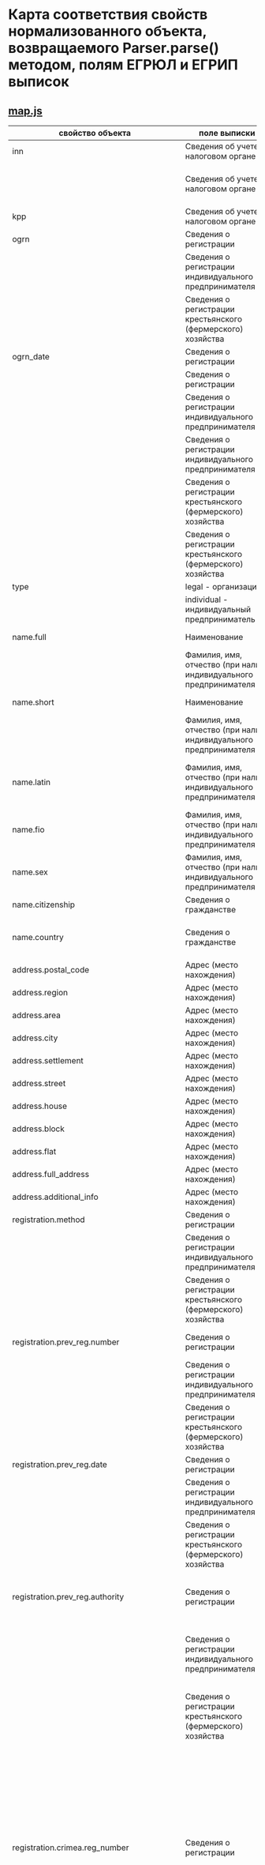# Карта соответствия свойств нормализованного объекта, возвращаемого Parser.parse() методом, полям ЕГРЮЛ и ЕГРИП выписок

## [map.js](src/parser/map.js)

| свойство объекта | поле выписки -> | поле выписки -> | поле выписки -> | поле выписки |
| --- | --- | --- | --- | --- |
| inn | Сведения об учете в налоговом органе | ИНН |
|  | Сведения об учете в налоговом органе | Идентификационный номер налогоплательщика (ИНН)) |
| kpp | Сведения об учете в налоговом органе | КПП |
| ogrn | Сведения о регистрации | ОГРН |
|  | Сведения о регистрации индивидуального предпринимателя | ОГРНИП |
|  | Сведения о регистрации крестьянского (фермерского) хозяйства | ОГРНИП |
| ogrn_date | Сведения о регистрации | Дата регистрации |
|  | Сведения о регистрации | Дата присвоения ОГРН |
|  | Сведения о регистрации индивидуального предпринимателя | Дата регистрации |
|  | Сведения о регистрации индивидуального предпринимателя | Дата присвоения ОГРНИП |
|  | Сведения о регистрации крестьянского (фермерского) хозяйства | Дата регистрации |
|  | Сведения о регистрации крестьянского (фермерского) хозяйства | Дата присвоения ОГРНИП |
| type | legal - организация |
|  | individual - индивидуальный предприниматель |
| name.full | Наименование | Полное наименование |
|  | Фамилия, имя, отчество (при наличии) индивидуального предпринимателя | ИНДИВИДУАЛЬНЫЙ ПРЕДПРИНИМАТЕЛЬ Фамилия Имя Отчество |
| name.short | Наименование | Сокращенное наименование |
|  | Фамилия, имя, отчество (при наличии) индивидуального предпринимателя | ИП Фамилия Имя Отчество |
| name.latin | Фамилия, имя, отчество (при наличии) индивидуального предпринимателя | Фамилия (латинскими буквами) Имя (латинскими буквами) |
| name.fio | Фамилия, имя, отчество (при наличии) индивидуального предпринимателя | Фамилия Имя Отчество |
| name.sex | Фамилия, имя, отчество (при наличии) индивидуального предпринимателя | Пол |
| name.citizenship | Сведения о гражданстве | Гражданство |
| name.country | Сведения о гражданстве | Государство гражданства иностранного гражданина |
| address.postal_code | Адрес (место нахождения) | Почтовый индекс |
| address.region | Адрес (место нахождения) | Субъект Российской Федерации |
| address.area | Адрес (место нахождения) | Район (улус и т.п.) |
| address.city | Адрес (место нахождения) | Город (волость и т.п.) |
| address.settlement | Адрес (место нахождения) | Населенный пункт (село и т.п.) |
| address.street | Адрес (место нахождения) | Улица (проспект, переулок и т.д.) |
| address.house | Адрес (место нахождения) | Дом (владение и т.п.) |
| address.block | Адрес (место нахождения) | Корпус (строение и т.п.) |
| address.flat | Адрес (место нахождения) | Офис (квартира и т.п.) |
| address.full_address | Адрес (место нахождения) | Все поля адреса одной строкой |
| address.additional_info | Адрес (место нахождения) | Дополнительные сведения |
| registration.method | Сведения о регистрации | Способ образования |
|  | Сведения о регистрации индивидуального предпринимателя | Способ образования |
|  | Сведения о регистрации крестьянского (фермерского) хозяйства | Способ образования |
| registration.prev_reg.number | Сведения о регистрации | Регистрационный номер, присвоенный до 1 июля 2002 года |
|  | Сведения о регистрации индивидуального предпринимателя | Регистрационный номер, присвоенный до 1 января 2004 года |
|  | Сведения о регистрации крестьянского (фермерского) хозяйства | Регистрационный номер, присвоенный до 1 января 2004 года |
| registration.prev_reg.date | Сведения о регистрации | Дата регистрации до 1 июля 2002 года |
|  | Сведения о регистрации индивидуального предпринимателя | Дата регистрации до 1 января 2004 года |
|  | Сведения о регистрации крестьянского (фермерского) хозяйства | Дата регистрации до 1 января 2004 года |
| registration.prev_reg.authority | Сведения о регистрации | Наименование органа, зарегистрировавшего юридическое лицо до 1 июля 2002 года |
|  | Сведения о регистрации индивидуального предпринимателя | Наименование органа, зарегистрировавшего индивидуального предпринимателя до 1 января 2004 года |
|  | Сведения о регистрации крестьянского (фермерского) хозяйства | Наименование органа, зарегистрировавшего индивидуального предпринимателя до 1 января 2004 года |
| registration.crimea.reg_number | Сведения о регистрации | Сведения о регистрации на территории Республики Крым или территории города федерального значения Севастополя на день принятия в Российскую Федерацию Республики Крым и образования в составе Российской Федерации новых субъектов - Республики Крым и города федерального значения Севастополя | Регистрационный номер |
| registration.crimea.reg_date | Сведения о регистрации | Сведения о регистрации на территории Республики Крым или территории города федерального значения Севастополя на день принятия в Российскую Федерацию Республики Крым и образования в составе Российской Федерации новых субъектов - Республики Крым и города федерального значения Севастополя | Дата регистрации |
| liquidation.method | Сведения о прекращении | Способ прекращения |
|  | Сведения о прекращении деятельности в качестве индивидуального предпринимателя | Способ прекращения |
|  | Сведения о прекращении крестьянского (фермерского) хозяйства | Способ прекращения |
| liquidation.date | Сведения о прекращении | Дата прекращения |
|  | Сведения о прекращении деятельности в качестве индивидуального предпринимателя | Дата прекращения деятельности |
|  | Сведения о прекращении крестьянского (фермерского) хозяйства | Дата прекращения деятельности |
| liquidation.authority | Сведения о прекращении | Наименование органа, внесшего запись о прекращении юридического лица |
| status.state | Сведения о состоянии юридического лица | Состояние |
| status.decision_date | Сведения о состоянии юридического лица | Дата принятия решения о предстоящем исключении недействующего юридического лица из ЕГРЮЛ |
| status.publish_date | Сведения о состоянии юридического лица | Сведения о публикации решения о предстоящем исключении недействующего юридического лица из ЕГРЮЛ в журнале «Вестник государственной регистрации» |
| okveds.type | Сведения о видах экономической деятельности по Общероссийскому классификатору видов экономической деятельности | ОКВЭД ОК 029-2001 КДЕС. Ред. 1 или ОКВЭД ОК 029-2014 КДЕС. Ред. 2 |
| okveds.main.code | Сведения о видах экономической деятельности по Общероссийскому классификатору видов экономической деятельности | Сведения об основном виде деятельности | Код и наименование вида деятельности |
| okveds.main.name | Сведения о видах экономической деятельности по Общероссийскому классификатору видов экономической деятельности | Сведения об основном виде деятельности | Код и наименование вида деятельности |
| okveds.additional[].code | Сведения о видах экономической деятельности по Общероссийскому классификатору видов экономической деятельности | Сведения о дополнительных видах деятельности | Код и наименование вида деятельности |
| okveds.additional[].name | Сведения о видах экономической деятельности по Общероссийскому классификатору видов экономической деятельности | Сведения о дополнительных видах деятельности | Код и наименование вида деятельности |
| licenses[].number | Сведения о лицензиях | Номер лицензии |
| licenses[].issue_date | Сведения о лицензиях | Дата лицензии |
| licenses[].issue_authority | Сведения о лицензиях | Наименование лицензирующего органа, выдавшего или переоформившего лицензию |
| licenses[].valid_from | Сведения о лицензиях | Дата начала действия лицензии |
| licenses[].valid_to | Сведения о лицензиях | Дата окончания действия лицензии |
| licenses[].activity | Сведения о лицензиях | Вид лицензируемой деятельности, на который выдана лицензия |
| authorities.fts_registration.name | Сведения о регистрирующем органе по месту нахождения юридического лица | Наименование регистрирующего органа |
|  | Сведения о регистрирующем органе по месту жительства индивидуального предпринимателя | Наименование регистрирующего органа |
|  | Сведения о регистрирующем органе по месту жительства главы крестьянского (фермерского) хозяйства | Наименование регистрирующего органа |
| authorities.fts_registration.address | Сведения о регистрирующем органе по месту нахождения юридического лица | Адрес регистрирующего органа |
|  | Сведения о регистрирующем органе по месту жительства индивидуального предпринимателя | Адрес регистрирующего органа |
|  | Сведения о регистрирующем органе по месту жительства главы крестьянского (фермерского) хозяйства | Адрес регистрирующего органа |
| authorities.fts_report.name | Сведения об учете в налоговом органе | Наименование налогового органа |
| authorities.fts_report.date | Сведения об учете в налоговом органе | Дата постановки на учет |
| authorities.pf.name | Сведения о регистрации в качестве страхователя в территориальном органе Пенсионного фонда Российской Федерации | Наименование территориального органа Пенсионного фонда |
| authorities.pf.date | Сведения о регистрации в качестве страхователя в территориальном органе Пенсионного фонда Российской Федерации | Дата регистрации |
| authorities.pf.reg_number | Сведения о регистрации в качестве страхователя в территориальном органе Пенсионного фонда Российской Федерации | Регистрационный номер |
| authorities.sif.name | Сведения о регистрации в качестве страхователя в исполнительном органе Фонда социального страхования Российской Федерации | Наименование исполнительного органа Фонда социального страхования |
| authorities.sif.date | Сведения о регистрации в качестве страхователя в исполнительном органе Фонда социального страхования Российской Федерации | Дата регистрации |
| authorities.sif.reg_number | Сведения о регистрации в качестве страхователя в исполнительном органе Фонда социального страхования Российской Федерации | Регистрационный номер |
| management.post | Сведения о лице, имеющем право без доверенности действовать от имени юридического лица | Должность |
| management.name | Сведения о лице, имеющем право без доверенности действовать от имени юридического лица | Фамилия Имя Отчество |
| management.inn | Сведения о лице, имеющем право без доверенности действовать от имени юридического лица | ИНН |
| management.additional_info | Сведения о лице, имеющем право без доверенности действовать от имени юридического лица | Дополнительные сведения |
| founders[].name | Сведения об учредителях (участниках) юридического лица | Полное наименование |
|  | Сведения об учредителях (участниках) юридического лица | Фамилия Имя Отчество |
| founders[].inn | Сведения об учредителях (участниках) юридического лица | ИНН |
| founders[].ogrn | Сведения об учредителях (участниках) юридического лица | ОГРН |
| founders[].region | Сведения об учредителях (участниках) юридического лица | Субъект Российской Федерации |
| founders[].area | Сведения об учредителях (участниках) юридического лица | Муниципальное образование |
| founders[].share_nominal | Сведения об учредителях (участниках) юридического лица | Номинальная стоимость доли (в рублях) |
| founders[].share_percent | Сведения об учредителях (участниках) юридического лица | Размер доли (в процентах) |
| founders[].share_fraction | Сведения об учредителях (участниках) юридического лица | Размер доли (в виде простой дроби) |
| founders[].additional_info | Сведения об учредителях (участниках) юридического лица | Дополнительные сведения |
| founders[].prev_reg.number | Сведения об учредителях (участниках) юридического лица | Регистрационный номер, присвоенный до 1 июля 2002 года |
| founders[].prev_reg.date | Сведения об учредителях (участниках) юридического лица | Дата регистрации до 1 июля 2002 года |
| founders[].prev_reg.authority | Сведения об учредителях (участниках) юридического лица | Наименование органа, зарегистрировавшего юридическое лицо до 1 июля 2002 года |
| founders[].founder_rights[].name | Сведения об учредителях (участниках) юридического лица | Сведения об органе государственной власти, органе местного самоуправления, юридическом лице, осуществляющем права учредителя (участника) | Полное наименование |
| founders[].founder_rights[].inn | Сведения об учредителях (участниках) юридического лица | Сведения об органе государственной власти, органе местного самоуправления, юридическом лице, осуществляющем права учредителя (участника) | ИНН |
| founders[].founder_rights[].ogrn | Сведения об учредителях (участниках) юридического лица | Сведения об органе государственной власти, органе местного самоуправления, юридическом лице, осуществляющем права учредителя (участника) | ОГРН |
| founders[].for_foreign.country | Сведения об учредителях (участниках) юридического лица | Страна происхождения |
| founders[].for_foreign.reg_date | Сведения об учредителях (участниках) юридического лица | Дата регистрации |
| founders[].for_foreign.reg_number | Сведения об учредителях (участниках) юридического лица | Регистрационный номер |
| founders[].for_foreign.reg_authority | Сведения об учредителях (участниках) юридического лица | Наименование регистрирующего органа |
| founders[].for_foreign.origin_address | Сведения об учредителях (участниках) юридического лица | Адрес (место нахождения) в стране происхождения |
| founders[].pledge.type | Сведения об учредителях (участниках) юридического лица | Сведения об обременении | Вид обременения |
| founders[].pledge.term | Сведения об учредителях (участниках) юридического лица | Сведения об обременении | Срок обременения или порядок определения срока |
| founders[].pledge.pledgee.name | Сведения об учредителях (участниках) юридического лица | Сведения об обременении | Сведения о залогодержателе | Полное наименование |
|  | Сведения об учредителях (участниках) юридического лица | Сведения об обременении | Сведения о залогодержателе | Фамилия Имя Отчество |
| founders[].pledge.pledgee.inn | Сведения об учредителях (участниках) юридического лица | Сведения об обременении | Сведения о залогодержателе | ИНН |
| founders[].pledge.pledgee.ogrn | Сведения об учредителях (участниках) юридического лица | Сведения об обременении | Сведения о залогодержателе | ОГРН |
| founders[].pledge.contract.number | Сведения об учредителях (участниках) юридического лица | Сведения об обременении | Сведения о нотариальном удостоверении договора залога | Номер договора |
| founders[].pledge.contract.date | Сведения об учредителях (участниках) юридического лица | Сведения об обременении | Сведения о нотариальном удостоверении договора залога | Дата договора |
| founders[].pledge.contract.fio_notary | Сведения об учредителях (участниках) юридического лица | Сведения об обременении | Сведения о нотариальном удостоверении договора залога | Фамилия, имя, отчество нотариуса, удостоверившего договор |
| founders[].pledge.contract.inn_notary | Сведения об учредителях (участниках) юридического лица | Сведения об обременении | Сведения о нотариальном удостоверении договора залога | ИНН нотариуса, удостоверившего договор |
| founders[].trustee.inheritance_opening_date | Сведения об учредителях (участниках) юридического лица | Сведения о доверительном управляющем | Дата открытия наследства |
| founders[].trustee.name | Сведения об учредителях (участниках) юридического лица | Сведения о доверительном управляющем | Полное наименование |
|  | Сведения об учредителях (участниках) юридического лица | Сведения о доверительном управляющем | Фамилия Имя Отчество |
| founders[].trustee.inn | Сведения об учредителях (участниках) юридического лица | Сведения о доверительном управляющем | ИНН |
| founders[].trustee.ogrn | Сведения об учредителях (участниках) юридического лица | Сведения о доверительном управляющем | ОГРН |
| register_holder.name | Сведения о держателе реестра акционеров акционерного общества | Полное наименование |
| register_holder.inn | Сведения о держателе реестра акционеров акционерного общества | ИНН |
| register_holder.ogrn | Сведения о держателе реестра акционеров акционерного общества | ОГРН |
| capital.type | Сведения об уставном капитале (складочном капитале, уставном фонде, паевых взносах) | Вид |
| capital.value | Сведения об уставном капитале (складочном капитале, уставном фонде, паевых взносах) | Размер (в рублях) |
| capital.reducing.by | Сведения об уставном капитале (складочном капитале, уставном фонде, паевых взносах) | Сведения об уменьшении уставного капитала | Величина, на которую уменьшается уставный капитал |
| capital.reducing.date | Сведения об уставном капитале (складочном капитале, уставном фонде, паевых взносах) | Сведения об уменьшении уставного капитала | Дата принятия решения об уменьшении уставного капитала |
| capital.increasing.by | Сведения об уставном капитале (складочном капитале, уставном фонде, паевых взносах) | Сведения об увеличении уставного капитала | Величина, на которую увеличивается уставный капитал |
| capital.increasing.date | Сведения об уставном капитале (складочном капитале, уставном фонде, паевых взносах) | Сведения об увеличении уставного капитала | Дата принятия решения об увеличении уставного капитала |
| capital_owned_by_company.share_nominal | Сведения о доле в уставном капитале общества с ограниченной ответственностью, принадлежащей обществу | Номинальная стоимость доли (в рублях) |
| capital_owned_by_company.share_percent | Сведения о доле в уставном капитале общества с ограниченной ответственностью, принадлежащей обществу | Размер доли (в процентах) |
| capital_owned_by_company.share_fraction | Сведения о доле в уставном капитале общества с ограниченной ответственностью, принадлежащей обществу | Размер доли (в виде простой дроби) |
| managing_company.name | Сведения об управляющей организации | Полное наименование |
| managing_company.inn | Сведения об управляющей организации | ИНН |
| managing_company.ogrn | Сведения об управляющей организации | ОГРН |
| managing_company.additional_info | Сведения об управляющей организации | Дополнительные сведения |
| reorganization.type | Сведения о реорганизации | Форма реорганизации |
| reorganization.participants[].name | Сведения о реорганизации | Сведения о юридических лицах, участвующих в реорганизации | Полное наименование |
| reorganization.participants[].inn | Сведения о реорганизации | Сведения о юридических лицах, участвующих в реорганизации | ИНН |
| reorganization.participants[].ogrn | Сведения о реорганизации | Сведения о юридических лицах, участвующих в реорганизации | ОГРН |
| reorganization.participants[].status_after | Сведения о реорганизации | Сведения о юридических лицах, участвующих в реорганизации | Состояние юридического лица после завершения реорганизации |
| predecessors[].name | Сведения о правопредшественнике | Полное наименование |
| predecessors[].inn | Сведения о правопредшественнике | ИНН |
| predecessors[].ogrn | Сведения о правопредшественнике | ОГРН |
| successors[].name | Сведения о правопреемнике | Полное наименование |
| successors[].inn | Сведения о правопреемнике | ИНН |
| successors[].ogrn | Сведения о правопреемнике | ОГРН |
| subs.branches[].name | Сведения о филиалах и представительствах | Филиалы | Наименование |
| subs.branches[].address.postal_code | Сведения о филиалах и представительствах | Филиалы | Почтовый индекс |
| subs.branches[].address.region | Сведения о филиалах и представительствах | Филиалы | Субъект Российской Федерации |
| subs.branches[].address.area | Сведения о филиалах и представительствах | Филиалы | Район (улус и т.п.) |
| subs.branches[].address.city | Сведения о филиалах и представительствах | Филиалы | Город (волость и т.п.) |
| subs.branches[].address.settlement | Сведения о филиалах и представительствах | Филиалы | Населенный пункт (село и т.п.) |
| subs.branches[].address.street | Сведения о филиалах и представительствах | Филиалы | Улица (проспект, переулок и т.д.) |
| subs.branches[].address.house | Сведения о филиалах и представительствах | Филиалы | Дом (владение и т.п.) |
| subs.branches[].address.block | Сведения о филиалах и представительствах | Филиалы | Корпус (строение и т.п.) |
| subs.branches[].address.flat | Сведения о филиалах и представительствах | Филиалы | Офис (квартира и т.п.) |
| subs.branches[].address.full_address | Сведения о филиалах и представительствах | Филиалы | Все поля адреса одной строкой |
| subs.branches[].address.additional_info | Сведения о филиалах и представительствах | Филиалы | Дополнительные сведения |
| subs.branches[].country | Сведения о филиалах и представительствах | Филиалы | Страна места нахождения |
| subs.branches[].foreign_address | Сведения о филиалах и представительствах | Филиалы | Адрес места нахождения |
| subs.branches[].fts_report.kpp | Сведения о филиалах и представительствах | Филиалы | Сведения об учете в налоговом органе по месту нахождения филиала | КПП |
| subs.branches[].fts_report.date | Сведения о филиалах и представительствах | Филиалы | Сведения об учете в налоговом органе по месту нахождения филиала | Дата постановки на учет |
| subs.branches[].fts_report.name | Сведения о филиалах и представительствах | Филиалы | Сведения об учете в налоговом органе по месту нахождения филиала | Наименование налогового органа |
| subs.rep_offices[].name | Сведения о филиалах и представительствах | Представительства | Наименование |
| subs.rep_offices[].address.postal_code | Сведения о филиалах и представительствах | Представительства | Почтовый индекс |
| subs.rep_offices[].address.region | Сведения о филиалах и представительствах | Представительства | Субъект Российской Федерации |
| subs.rep_offices[].address.area | Сведения о филиалах и представительствах | Представительства | Район (улус и т.п.) |
| subs.rep_offices[].address.city | Сведения о филиалах и представительствах | Представительства | Город (волость и т.п.) |
| subs.rep_offices[].address.settlement | Сведения о филиалах и представительствах | Представительства | Населенный пункт (село и т.п.) |
| subs.rep_offices[].address.street | Сведения о филиалах и представительствах | Представительства | Улица (проспект, переулок и т.д.) |
| subs.rep_offices[].address.house | Сведения о филиалах и представительствах | Представительства | Дом (владение и т.п.) |
| subs.rep_offices[].address.block | Сведения о филиалах и представительствах | Представительства | Корпус (строение и т.п.) |
| subs.rep_offices[].address.flat | Сведения о филиалах и представительствах | Представительства | Офис (квартира и т.п.) |
| subs.rep_offices[].address.full_address | Сведения о филиалах и представительствах | Представительства | Все поля адреса одной строкой |
| subs.rep_offices[].address.additional_info | Сведения о филиалах и представительствах | Представительства | Дополнительные сведения |
| subs.rep_offices[].country | Сведения о филиалах и представительствах | Представительства | Страна места нахождения |
| subs.rep_offices[].foreign_address | Сведения о филиалах и представительствах | Представительства | Адрес места нахождения |
| subs.rep_offices[].fts_report.kpp | Сведения о филиалах и представительствах | Представительства | Сведения об учете в налоговом органе по месту нахождения филиала | КПП |
| subs.rep_offices[].fts_report.date | Сведения о филиалах и представительствах | Представительства | Сведения об учете в налоговом органе по месту нахождения филиала | Дата постановки на учет |
| subs.rep_offices[].fts_report.name | Сведения о филиалах и представительствах | Представительства | Сведения об учете в налоговом органе по месту нахождения филиала | Наименование налогового органа |
